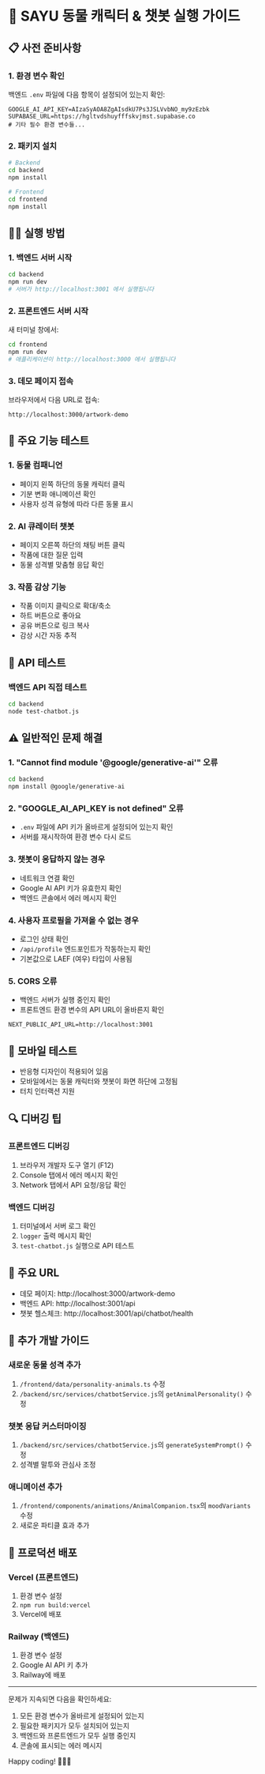# 🚀 SAYU 동물 캐릭터 & 챗봇 실행 가이드

## 📋 사전 준비사항

### 1. 환경 변수 확인
백엔드 `.env` 파일에 다음 항목이 설정되어 있는지 확인:
```env
GOOGLE_AI_API_KEY=AIzaSyAOA8ZgAIsdkU7Ps3JSLVvbNO_my9zEzbk
SUPABASE_URL=https://hgltvdshuyfffskvjmst.supabase.co
# 기타 필수 환경 변수들...
```

### 2. 패키지 설치
```bash
# Backend
cd backend
npm install

# Frontend  
cd frontend
npm install
```

## 🏃‍♂️ 실행 방법

### 1. 백엔드 서버 시작
```bash
cd backend
npm run dev
# 서버가 http://localhost:3001 에서 실행됩니다
```

### 2. 프론트엔드 서버 시작
새 터미널 창에서:
```bash
cd frontend
npm run dev
# 애플리케이션이 http://localhost:3000 에서 실행됩니다
```

### 3. 데모 페이지 접속
브라우저에서 다음 URL로 접속:
```
http://localhost:3000/artwork-demo
```

## 🎨 주요 기능 테스트

### 1. 동물 컴패니언
- 페이지 왼쪽 하단의 동물 캐릭터 클릭
- 기분 변화 애니메이션 확인
- 사용자 성격 유형에 따라 다른 동물 표시

### 2. AI 큐레이터 챗봇
- 페이지 오른쪽 하단의 채팅 버튼 클릭
- 작품에 대한 질문 입력
- 동물 성격별 맞춤형 응답 확인

### 3. 작품 감상 기능
- 작품 이미지 클릭으로 확대/축소
- 하트 버튼으로 좋아요
- 공유 버튼으로 링크 복사
- 감상 시간 자동 추적

## 🧪 API 테스트

### 백엔드 API 직접 테스트
```bash
cd backend
node test-chatbot.js
```

## ⚠️ 일반적인 문제 해결

### 1. "Cannot find module '@google/generative-ai'" 오류
```bash
cd backend
npm install @google/generative-ai
```

### 2. "GOOGLE_AI_API_KEY is not defined" 오류
- `.env` 파일에 API 키가 올바르게 설정되어 있는지 확인
- 서버를 재시작하여 환경 변수 다시 로드

### 3. 챗봇이 응답하지 않는 경우
- 네트워크 연결 확인
- Google AI API 키가 유효한지 확인
- 백엔드 콘솔에서 에러 메시지 확인

### 4. 사용자 프로필을 가져올 수 없는 경우
- 로그인 상태 확인
- `/api/profile` 엔드포인트가 작동하는지 확인
- 기본값으로 LAEF (여우) 타입이 사용됨

### 5. CORS 오류
- 백엔드 서버가 실행 중인지 확인
- 프론트엔드 환경 변수의 API URL이 올바른지 확인
```env
NEXT_PUBLIC_API_URL=http://localhost:3001
```

## 📱 모바일 테스트
- 반응형 디자인이 적용되어 있음
- 모바일에서는 동물 캐릭터와 챗봇이 화면 하단에 고정됨
- 터치 인터랙션 지원

## 🔍 디버깅 팁

### 프론트엔드 디버깅
1. 브라우저 개발자 도구 열기 (F12)
2. Console 탭에서 에러 메시지 확인
3. Network 탭에서 API 요청/응답 확인

### 백엔드 디버깅
1. 터미널에서 서버 로그 확인
2. `logger` 출력 메시지 확인
3. `test-chatbot.js` 실행으로 API 테스트

## 🎯 주요 URL

- 데모 페이지: http://localhost:3000/artwork-demo
- 백엔드 API: http://localhost:3001/api
- 챗봇 헬스체크: http://localhost:3001/api/chatbot/health

## 📝 추가 개발 가이드

### 새로운 동물 성격 추가
1. `/frontend/data/personality-animals.ts` 수정
2. `/backend/src/services/chatbotService.js`의 `getAnimalPersonality()` 수정

### 챗봇 응답 커스터마이징
1. `/backend/src/services/chatbotService.js`의 `generateSystemPrompt()` 수정
2. 성격별 말투와 관심사 조정

### 애니메이션 추가
1. `/frontend/components/animations/AnimalCompanion.tsx`의 `moodVariants` 수정
2. 새로운 파티클 효과 추가

## 🚀 프로덕션 배포

### Vercel (프론트엔드)
1. 환경 변수 설정
2. `npm run build:vercel`
3. Vercel에 배포

### Railway (백엔드)
1. 환경 변수 설정
2. Google AI API 키 추가
3. Railway에 배포

---

문제가 지속되면 다음을 확인하세요:
1. 모든 환경 변수가 올바르게 설정되어 있는지
2. 필요한 패키지가 모두 설치되어 있는지
3. 백엔드와 프론트엔드가 모두 실행 중인지
4. 콘솔에 표시되는 에러 메시지

Happy coding! 🎨🦊✨